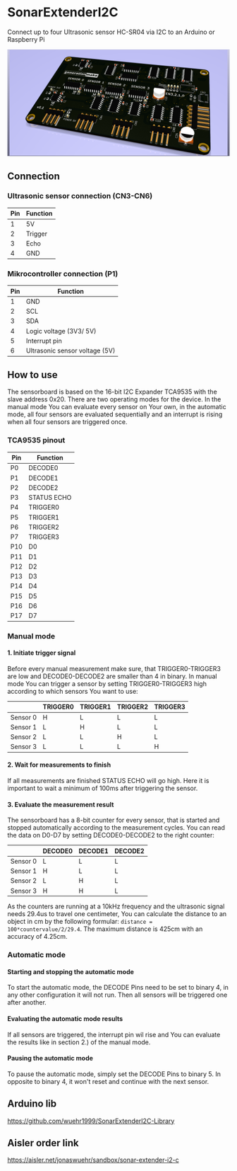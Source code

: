# SonarExtenderI2C
Connect up to four Ultrasonic sensor HC-SR04 via I2C to an Arduino or Raspberry Pi

![SonarExtender rendering](/doc/pcbrendering.png)

## Connection

### Ultrasonic sensor connection (CN3-CN6)

| Pin | Function |
|-----|----------|
| 1 | 5V |
| 2 | Trigger |
| 3 | Echo |
| 4 | GND |

### Mikrocontroller connection (P1)

| Pin | Function |
|-----|----------|
| 1 | GND |
| 2 | SCL |
| 3 | SDA |
| 4 | Logic voltage (3V3/ 5V) |
| 5 | Interrupt pin |
| 6 | Ultrasonic sensor voltage (5V) |

## How to use

The sensorboard is based on the 16-bit I2C Expander TCA9535 with the slave address 0x20. There are two operating modes for the device. In the manual mode You can evaluate every sensor on Your own, in the automatic mode, all four sensors are evaluated sequentially and an interrupt is rising when all four sensors are triggered once.

### TCA9535 pinout

| Pin | Function |
|-----|----------|
| P0 | DECODE0 |
| P1 | DECODE1 |
| P2 | DECODE2 |
| P3 | STATUS ECHO |
| P4 | TRIGGER0 |
| P5 | TRIGGER1 |
| P6 | TRIGGER2 |
| P7 | TRIGGER3 |
| P10 | D0 |
| P11 | D1 |
| P12 | D2 |
| P13 | D3 |
| P14 | D4 |
| P15 | D5 |
| P16 | D6 |
| P17 | D7 |

### Manual mode

#### 1. Initiate trigger signal 

Before every manual measurement make sure, that TRIGGER0-TRIGGER3 are low and DECODE0-DECODE2 are smaller than 4 in binary.
In manual mode You can trigger a sensor by setting TRIGGER0-TRIGGER3 high according to which sensors You want to use:

|          | TRIGGER0 | TRIGGER1 | TRIGGER2 | TRIGGER3 |
|----------|----|----|----|----|
| Sensor 0 | H | L | L | L |
| Sensor 1 | L | H | L | L |
| Sensor 2 | L | L | H | L |
| Sensor 3 | L | L | L | H |

#### 2. Wait for measurements to finish

If all measurements are finished STATUS ECHO will go high. Here it is important to wait a minimum of 100ms after triggering the sensor.

#### 3. Evaluate the measurement result

The sensorboard has a 8-bit counter for every sensor, that is started and stopped automatically according to the measurement cycles. You can read the data on D0-D7 by setting DECODE0-DECODE2 to the right counter:

|          | DECODE0 | DECODE1 | DECODE2 |
|----------|----|----|----|
| Sensor 0 | L | L | L |
| Sensor 1 | H | L | L |
| Sensor 2 | L | H | L |
| Sensor 3 | H | H | L |

As the counters are running at a 10kHz frequency and the ultrasonic signal needs 29.4us to travel one centimeter, You can calculate the distance to an object in cm by the following formular: ```distance = 100*countervalue/2/29.4```. The maximum distance is 425cm with an accuracy of 4.25cm.

### Automatic mode

#### Starting and stopping the automatic mode

To start the automatic mode, the DECODE Pins need to be set to binary 4, in any other configuration it will not run.
Then all sensors will be triggered one after another.

#### Evaluating the automatic mode results

If all sensors are triggered, the interrupt pin wil rise and You can evaluate the results like in section 2.) of the manual mode.

#### Pausing the automatic mode

To pause the automatic mode, simply set the DECODE Pins to binary 5. In opposite to binary 4, it won't reset and continue with the next sensor.

## Arduino lib

https://github.com/wuehr1999/SonarExtenderI2C-Library

## Aisler order link

https://aisler.net/jonaswuehr/sandbox/sonar-extender-i2-c
